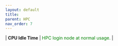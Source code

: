 ```yaml
---
layout: default
title:
parent: HPC
nav_order: 7
---
```


| **CPU Idle Time** | <span style="color:green">HPC login node at normal usage.</span> |